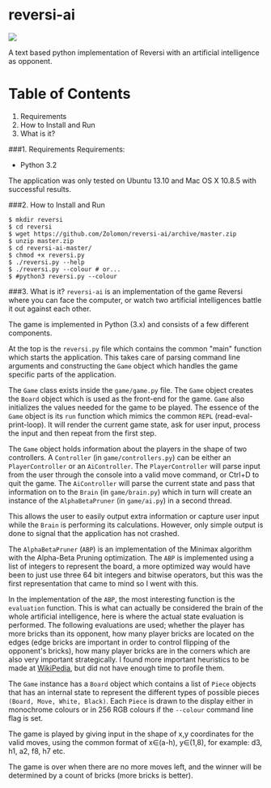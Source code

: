 reversi-ai
==========
![](http://raw.github.com/Zolomon/reversi-ai/master/reversi.gif)

A text based python implementation of Reversi with an artificial intelligence as opponent.

Table of Contents
=================

1. Requirements
2. How to Install and Run
3. What is it? 


###1. Requirements
Requirements:
* Python 3.2

The application was only tested on Ubuntu 13.10 and Mac OS X 10.8.5 with successful results.

###2. How to Install and Run
```
$ mkdir reversi
$ cd reversi
$ wget https://github.com/Zolomon/reversi-ai/archive/master.zip
$ unzip master.zip 
$ cd reversi-ai-master/
$ chmod +x reversi.py
$ ./reversi.py --help
$ ./reversi.py --colour # or...
$ #python3 reversi.py --colour
```
###3. What is it?
`reversi-ai` is an implementation of the game Reversi where you can face the computer, or 
watch two artificial intelligences battle it out against each other. 

The game is implemented in Python (3.x) and consists of a few different components. 

At the top is the `reversi.py` file which contains the common "main" function which starts the application. 
This takes care of parsing command line arguments and constructing the `Game` object which handles the game 
specific parts of the application. 

The `Game` class exists inside the `game/game.py` file. The `Game` object creates the `Board` object which 
is used as the front-end for the game. `Game` also initializes the values needed for the game to be played. 
The essence of the `Game` object is its `run` function which mimics the common `REPL` (read-eval-print-loop). 
It will render the current game state, ask for user input, process the input and then repeat from the first step. 

The `Game` object holds information about the players in the shape of two controllers. A 
`Controller` (in `game/controllers.py`) can be either an `PlayerController` or an `AiController`. 
The `PlayerController` will parse input from the user through the console into a valid move command, or Ctrl+D to quit 
the game. The `AiController` will parse the current state and pass that information on to the `Brain` (in `game/brain.py`)
which in turn will create an instance of the `AlphaBetaPruner` (in `game/ai.py`) in a second thread. 

This allows the user to easily output extra information or capture user input while the `Brain` is performing its calculations. 
However, only simple output is done to signal that the application has not crashed. 

The `AlphaBetaPruner` (`ABP`) is an implementation of the Minimax algorithm with the Alpha-Beta Pruning optimization. 
The `ABP` is implemented using a list of integers to represent the board, a more optimized way would have been to just use 
three 64 bit integers and bitwise operators, but this was the first representation that came to mind so I went with this.  

In the implementation of the `ABP`, the most interesting function is the `evaluation` function. This is what can actually be considered the brain of the whole artificial intelligence, here is where the actual state evaluation is performed. The following evaluations are used; whether the player has more bricks than its opponent, how many player bricks are located on the edges (edge bricks are important in order to control flipping of the opponent's bricks), how many player bricks are in the corners which are also very important strategically. I found more important heuristics to be made at [WikiPedia](http://en.wikipedia.org/wiki/Reversi#Strategic_elements), but did not have enough time to profile them. 

The `Game` instance has a `Board` object which contains a list of `Piece` objects that has an internal state to represent the different types of possible pieces `(Board, Move, White, Black)`. Each `Piece` is drawn to the display either in monochrome colours or in 256 RGB colours if the `--colour` command line flag is set. 

The game is played by giving input in the shape of x,y coordinates for the valid moves, using the common format of x∈(a-h), y∈(1,8), for example: d3, h1, a2, f8, h7 etc. 

The game is over when there are no more moves left, and the winner will be determined by a count of bricks (more bricks is better).